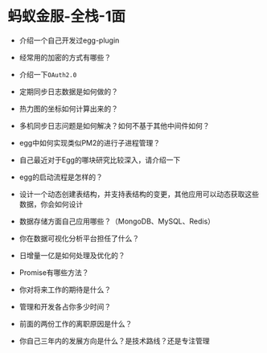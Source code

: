 # 蚂蚁金服-全栈-1面

 * 介绍一个自己开发过egg-plugin

 * 经常用的加密的方式有哪些？

 * 介绍一下`OAuth2.0`

 * 定期同步日志数据是如何做的？

 * 热力图的坐标如何计算出来的？

 * 多机同步日志问题是如何解决？如何不基于其他中间件如何？

 * egg中如何实现类似PM2的进行子进程管理？

 * 自己最近对于Egg的哪块研究比较深入，请介绍一下

 * egg的启动流程是怎样的？

 * 设计一个动态创建表结构，并支持表结构的变更，其他应用可以动态获取这些数据，你会如何设计

 * 数据存储方面自己应用哪些？（MongoDB、MySQL、Redis）

 * 你在数据可视化分析平台担任了什么？

 * 日增量一亿是如何处理及优化的？

 * Promise有哪些方法？

 * 你对将来工作的期待是什么？

 * 管理和开发各占你多少时间？

 * 前面的两份工作的离职原因是什么？

 * 你自己三年内的发展方向是什么？是技术路线？还是专注管理


